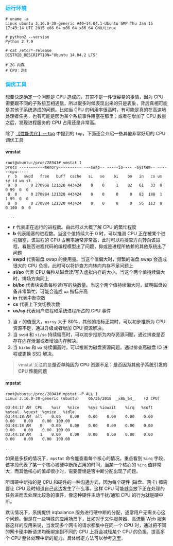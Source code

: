### <font color=#00b0f0>运行环境</font>

```
# uname -a
Linux ubuntu 3.16.0-30-generic #40~14.04.1-Ubuntu SMP Thu Jan 15 17:43:14 UTC 2015 x86_64 x86_64 x86_64 GNU/Linux

# python2 --version
Python 2.7.9

# cat /etc/*-release
DISTRIB_DESCRIPTION="Ubuntu 14.04.2 LTS"

# 2G 内存
# CPU：2核
```

### <font color=#00b0f0>调优工具</font>

想要快速确定一个问题是 CPU 造成的，其实不是一件很容易的事情，因为 CPU 需要跟不同的子系统互相通信，所以很多时候表现出来的只是表象，背后真相可能是其他子系统造成的问题。比如当 CPU 的利用率很高时，有可能是真的在高速地处理者任务，也有可能是因为某个系统事件阻塞在那里；或者在增加了 CPU 数量之后，发现进程服务的 CPU 占用还是非常高。

除了 [【性能优化】-- top](https://github.com/hsxhr-10/blog/blob/master/Linux/%E3%80%90%E6%80%A7%E8%83%BD%E4%BC%98%E5%8C%96%E3%80%91--%20top.md) 中提到的 `top`，下面还会介绍一些其他非常好用的 CPU 调优工具

#### vmstat

```
root@ubuntu:/proc/28941# vmstat 1 
procs -----------memory---------- ---swap-- -----io---- -system-- ------cpu-----
 r  b   swpd   free   buff  cache   si   so    bi    bo   in   cs us sy id wa st
 0  0      0 270968 121320 443424    0    0     1    82   61   33  0  0 99  0  0
 0  0      0 270984 121320 443424    0    0     0     0   83  188  1  1 99  0  0
 0  0      0 270984 121320 443424    0    0     0     0   56  113  0  0 100  0  0
 
 ...
```

- **r** 代表正在运行的进程数。由此可以大概了解 CPU 的繁忙程度
- **b** 代表阻塞的进程数。当这个值持续大于 0 时，可以推测 CPU 正在被某个进程阻塞，该进程的 CPU 占用率通常非常高，此时可以将排查方向转向该进程，看是否进程代码的编程模型出了问题，抑或是进程所依赖的其他系统出了问题
- **swpd** 代表磁盘 swap 的使用量。当这个值偏大时，频繁的磁盘 swap 会造成很大的 CPU 负担，此时可以将排查方向转向内存不足问题上
- **si/so** 代表 CPU 每秒从磁盘读/写入虚拟内存的大小。当这个两个值持续偏大时，排场方向同上
- **bi/bo** 代表块设备每秒读/写的块数量。当这个两个值持续偏大时，证明磁盘设备非常繁忙，可能会造成 `wa` 指标升高
- **in** 代表中断次数
- **cs** 代表上下文切换次数
- **us/sy** 代表用户进程和系统进程所占的 CPU 事件

1. 当 `r` 的值很大，`us+sy` 大于 80%，其他的指标正常时，可以初步推断为 CPU 资源不足，通过升级或者增加 CPU 资源解决。
2. 当 `swpd` 和 `si/so` 持续偏高时，可以初步推断为内存资源问题，通过排查是否存在[内存泄漏](https://github.com/hsxhr-10/blog/blob/master/Linux/%E3%80%90%E6%95%85%E9%9A%9C%E6%8E%92%E6%9F%A5%E3%80%91--%20%E9%AB%98%E5%86%85%E5%AD%98%E5%8D%A0%E7%94%A8(1).md)或者增加内存解决。
3. 当 `bi/bo` 和 `wa` 持续偏高时，可以推断为磁盘资源问题，通过排查高磁盘 IO 进程或更换 SSD 解决。

> vmstat 关注的是**是否单纯因为 CPU 资源不足**；**是否因为其他子系统引发的 CPU 性能问题**

#### mpstat

```
root@ubuntu:/proc/28941# mpstat -P ALL 1
Linux 3.16.0-30-generic (ubuntu) 	05/26/2018 	_x86_64_	(2 CPU)

03:44:17 AM  CPU    %usr   %nice    %sys %iowait    %irq   %soft  %steal  %guest  %gnice   %idle
03:44:18 AM  all    0.00    0.00    0.00    0.00    0.00    0.00    0.00    0.00    0.00  100.00
03:44:18 AM    0    0.00    0.00    0.00    0.00    0.00    0.00    0.00    0.00    0.00  100.00
03:44:18 AM    1    0.00    0.00    0.00    0.00    0.00    0.00    0.00    0.00    0.00  100.00

...
```

如果是多核的情况下，`mpstat` 命令能查看每个核心的情况。重点看到 `%irq` 字段，该字段代表了某一个核心被硬中断所占用的时间，当某一个核心的 `%irq` 值非常大，而其他核心的值却很小时，需要警惕是否中断分配出现了问题。

所谓硬中断指的是 CPU 和硬件的一种沟通方式，因为每个硬件 (磁盘、网卡) 都需要让 CPU 及时知道自己这边发生了什么事，这样 CPU 可能就会放下正在处理的任务进而去处理比较急的事件，像这种硬件主动干扰/通知 CPU 的行为就是硬中断。

默认情况下，系统提供 irqbalance 服务进行硬中断的分配，通常用户无需关心这个问题。但是在一些特殊的应用场景下，比如对于文件服务器、高流量 Web 服务器这样的应用来说，当发现多个网卡的请求都集中在同一个 CPU 时，通过把不同的网卡硬中断请求均衡绑定到不同的 CPU 上将会减轻某个 CPU 的负担，提高多个 CPU 整体处理中断的能力。具体绑定方法可以参考[这里](https://www.cnblogs.com/bamanzi/p/linux-irq-and-cpu-affinity.html)。












